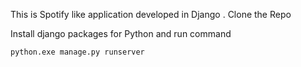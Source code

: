 This is Spotify like application developed in Django .
Clone the Repo

Install django packages for Python and run command


```
python.exe manage.py runserver
```
